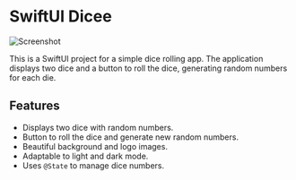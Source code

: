 # SwiftUI Dicee

![Screenshot](./mnt/data/Screenshot%202024-07-02%20at%2003.10.46.png)

This is a SwiftUI project for a simple dice rolling app. The application displays two dice and a button to roll the dice, generating random numbers for each die.

## Features

- Displays two dice with random numbers.
- Button to roll the dice and generate new random numbers.
- Beautiful background and logo images.
- Adaptable to light and dark mode.
- Uses `@State` to manage dice numbers.
